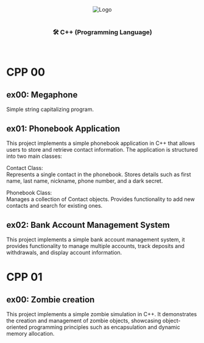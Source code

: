 <div align="center">
  <img src="https://www.dieter-schwarz-stiftung.de/files/Projects/Project%20logos/Logo_42HN-min.jpg" alt="Logo"/>
</div>

<br>
<div align="center">

### 🛠 C++ (Programming Language)

</div>

<br>

# CPP 00

## ex00: Megaphone

Simple string capitalizing program.

## ex01: Phonebook Application

This project implements a simple phonebook application in C++ that allows users to store and retrieve contact information. The application is structured into two main classes:

Contact Class:<br>
	Represents a single contact in the phonebook.
	Stores details such as first name, last name, nickname, phone number, and a dark secret.

Phonebook Class:<br>
	Manages a collection of Contact objects.
	Provides functionality to add new contacts and search for existing ones.

## ex02: Bank Account Management System

This project implements a simple bank account management system, it provides functionality to manage multiple accounts, track deposits and withdrawals, and display account information.


# CPP 01

## ex00: Zombie creation

This project implements a simple zombie simulation in C++. It demonstrates the creation and management of zombie objects, showcasing object-oriented programming principles such as encapsulation and dynamic memory allocation.